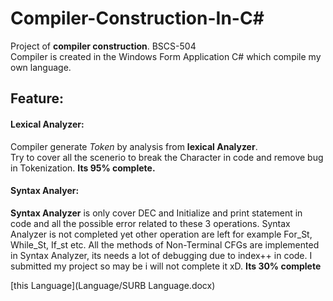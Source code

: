 # Compiler-Construction-In-C#
Project of **compiler construction**. BSCS-504  
Compiler is created in the Windows Form Application C# which compile my own language.
## Feature:
#### Lexical Analyzer:
Compiler generate *Token* by analysis from **lexical Analyzer**. </br>Try to cover all the scenerio to break the Character in code and remove bug in Tokenization. **Its 95% complete.**  </br>
#### Syntax Analyer:
**Syntax Analyzer** is only cover DEC and Initialize and print statement in code and all the possible error related to these 3 operations. Syntax Analyzer is not completed yet other operation are left for example For_St, While_St, If_st etc. All the methods of Non-Terminal CFGs are implemented in Syntax Analyzer, its needs a lot of debugging due to index++ in code. I submitted my project so may be i will not complete it xD. **Its 30% complete**
</hr>
[this Language](Language/SURB Language.docx)
